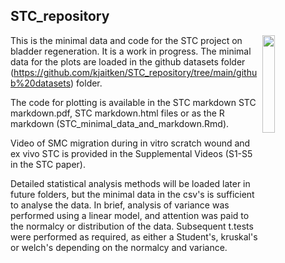 ## STC_repository
<img mg align="right" src="https://user-images.githubusercontent.com/13381429/234910208-41cf9df3-f32d-4db4-bd84-c43ef7a33257.jpg" width=20% height=20%>

This is the minimal data and code for the STC project on bladder regeneration. It is a work in progress. 
The minimal data for the plots are loaded in the github datasets folder (https://github.com/kjaitken/STC_repository/tree/main/github%20datasets) folder. 

The code for plotting is available in the STC markdown STC markdown.pdf, STC markdown.html files or as the R markdown (STC_minimal_data_and_markdown.Rmd). 

Video of SMC migration during in vitro scratch wound and ex vivo STC is provided in the Supplemental Videos (S1-S5 in the STC paper). 

Detailed statistical analysis methods will be loaded later in future folders, but the minimal data in the csv's is sufficient to analyse the data. In brief, analysis of variance was performed using a linear model, and attention was paid to the normalcy or distribution of the data. Subsequent t.tests were performed as required, as either a Student's, kruskal's or welch's depending on the normalcy and variance. 


